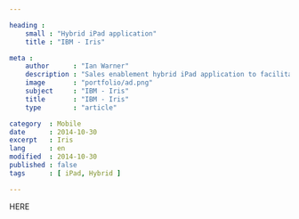 ```yaml
---

heading :
    small : "Hybrid iPad application"
    title : "IBM - Iris"

meta :
    author      : "Ian Warner"
    description : "Sales enablement hybrid iPad application to facilitate the client seller communication"
    image       : "portfolio/ad.png"
    subject     : "IBM - Iris"
    title       : "IBM - Iris"
    type        : "article"

category  : Mobile
date      : 2014-10-30
excerpt   : Iris
lang      : en
modified  : 2014-10-30
published : false
tags      : [ iPad, Hybrid ]

---
```


HERE